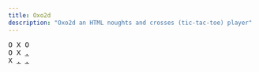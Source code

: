 ```yaml
---
title: Oxo2d 
description: "Oxo2d an HTML noughts and crosses (tic-tac-toe) player"
---
```


<pre class="oxo2d">
O X O
O X <a href="../t/">.</a>
X <a href="../v/">.</a> <a href="../w/">.</a>
</pre>
